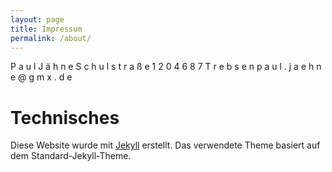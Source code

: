 ```yaml
---
layout: page
title: Impressum
permalink: /about/
---
```


P a u l  J ä h n e
S c h u l s t r a ß e  1 2
0 4 6 8 7  T r e b s e n
p a u l . j a e h n e @ g m x . d e

# Technisches

Diese Website wurde mit [Jekyll](http://jekyllrb.com) erstellt. Das verwendete Theme basiert auf dem Standard-Jekyll-Theme.

